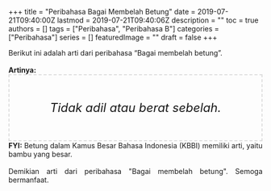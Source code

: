 +++
title = "Peribahasa Bagai Membelah Betung"
date = 2019-07-21T09:40:00Z
lastmod = 2019-07-21T09:40:06Z
description = ""
toc = true
authors = []
tags = ["Peribahasa", "Peribahasa B"]
categories = ["Peribahasa"]
series = []
featuredImage = ""
draft = false
+++

<div dir="ltr" style="text-align: left;" trbidi="on"><div style="text-align: justify;">Berikut ini adalah arti dari peribahasa “Bagai membelah betung”.</div><br /><div style="text-align: justify;"><b>Artinya:</b></div><div style="border: 2px dashed #ddd; font-size: 24px; height: auto; margin: 0 auto; padding: 50px; text-align: center; width: auto;"><i>Tidak adil atau berat sebelah.</i></div><div style="text-align: justify;"><b>FYI:</b> Betung dalam Kamus Besar Bahasa Indonesia (KBBI) memiliki arti, yaitu bambu yang besar.<br /><br /></div><div style="text-align: justify;">Demikian arti dari peribahasa "Bagai membelah betung". Semoga bermanfaat.</div></div>
